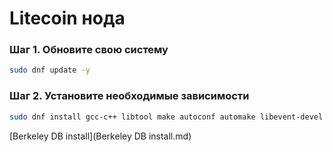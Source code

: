 # Litecoin нода
### Шаг 1. Обновите свою систему
```sh
sudo dnf update -y
```
### Шаг 2. Установите необходимые зависимости
```sh
sudo dnf install gcc-c++ libtool make autoconf automake libevent-devel boost-devel libdb4-devel libdb4-cxx-devel python3 fmt zeromq-devel
```
[Berkeley DB install](Berkeley DB install.md)
